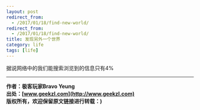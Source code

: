 ```yaml
---
layout: post
redirect_from:
  - /2017/01/18/find-new-world/
redirect_from:
  - /2017/01/18/find-new-world/
title: 发现另外一个世界
category: life 
tags: [life]
---
```


据说网络中的我们能搜索浏览到的信息只有4%


-------------

**作者：极客玩家Bravo Yeung**  
**出处：[www.geekzl.com](http://www.geekzl.com)**  
**版权所有，欢迎保留原文链接进行转载：)**
